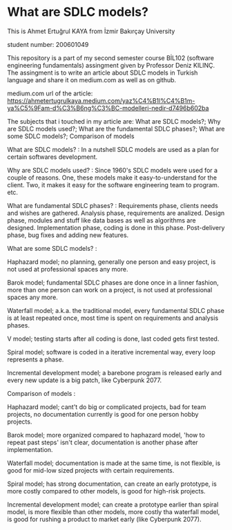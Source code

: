 # What are SDLC models?
This is Ahmet Ertuğrul KAYA from İzmir Bakırçay University

student number: 200601049

This repository is a part of my second semester course BİL102 (software engineering fundamentals) assingment given by Professor Deniz KILINÇ.
The assingment is to write an article about SDLC models in Turkish language and share it on medium.com as well as on github.

medium.com url of the article: https://ahmetertugrulkaya.medium.com/yaz%C4%B1l%C4%B1m-ya%C5%9Fam-d%C3%B6ng%C3%BC-modelleri-nedir-d7496b602ba

The subjects that i touched in my article are: What are SDLC models?; Why are SDLC models used?; What are the fundamental SDLC phases?; What are some SDLC models?; Comparison of models


What are SDLC models? : In a nutshell SDLC models are used as a plan for certain softwares development.


Why are SDLC models used? : Since 1960's SDLC models were used for a couple of reasons. One, these models make it easy-to-understand for the client. Two, it makes it easy for the software engineering team to program. etc.


What are fundamental SDLC phases? : Requirements phase, clients needs and wishes are gathered. Analysis phase, requirements are analized. Design phase, modules and stuff like data bases as well as algorithms are designed. Implementation phase, coding is done in this phase. Post-delivery phase, bug fixes and adding new features.


What are some SDLC models? :

Haphazard model; no planning, generally one person and easy project, is not used at professional spaces any more.

Barok model; fundamental SDLC phases are done once in a linner fashion, more than one person can work on a project, is not used at professional spaces any more.

Waterfall model; a.k.a. the traditional model, every fundamental SDLC phase is at least repeated once, most time is spent on requirements and analysis phases.

V model; testing starts after all coding is done, last coded gets first tested.

Spiral model; software is coded in a iterative incremental way, every loop represents a phase.

Incremental development model; a barebone program is released early and every new update is a big patch, like Cyberpunk 2077.


Comparison of models :

Haphazard model; cant't do big or complicated projects, bad for team projects, no documentation currently is good for one person hobby projects.

Barok model; more organized compared to haphazard model, 'how to repeat past steps' isn't clear, documentation is another phase after implementation.

Waterfall model; documentation is made at the same time, is not flexible, is good for mid-low sized projects with certain requirements.

Spiral model; has strong documentation, can create an early prototype, is more costly compared to other models, is good for high-risk projects.

Incremental development model; can create a prototype earlier than spiral model, is more flexible than other models, more costly tha waterfall model, is good for rushing a product to market early (like Cyberpunk 2077).
